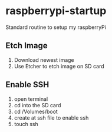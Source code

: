 # raspberrypi-startup
Standard routine to setup my raspberryPi

## Etch Image
1. Download newest image
2. Use Etcher to etch image on SD card

## Enable SSH
1. open terminal
2. cd into the SD card
3. cd /Volumes/boot
4. create at ssh file to enable ssh
5. touch ssh
